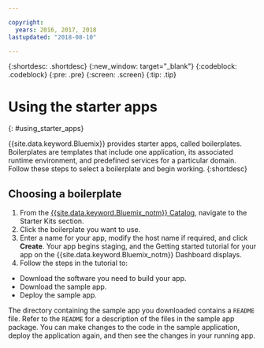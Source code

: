 ```yaml
---

copyright:
  years: 2016, 2017, 2018
lastupdated: "2018-08-10"

---
```


{:shortdesc: .shortdesc}
{:new_window: target="_blank"}
{:codeblock: .codeblock}
{:pre: .pre}
{:screen: .screen}
{:tip: .tip}

# Using the starter apps
{: #using_starter_apps}

{{site.data.keyword.Bluemix}} provides starter apps, called boilerplates. Boilerplates are templates that include one application, its associated runtime environment, and predefined services for a particular domain. Follow these steps to select a boilerplate and begin working.
{:shortdesc}

## Choosing a boilerplate

1. From the [{{site.data.keyword.Bluemix_notm}} Catalog](https://console.{DomainName}/catalog/),
navigate to the Starter Kits section.
2. Click the boilerplate you want to use.
3. Enter a name for your app, modify the host name if required, and click **Create**. Your app begins staging, and the Getting started tutorial for your app on the {{site.data.keyword.Bluemix_notm}} Dashboard displays.
4. Follow the steps in the tutorial to:  
  * Download the software you need to build your app.
  * Download the sample app.
  * Deploy the sample app.

The directory containing the sample app you downloaded contains a `README` file. Refer to the `README` for a description of the files in the sample app package. You can make changes to the code in the sample application, deploy the application again, and then see the changes in your running app.
